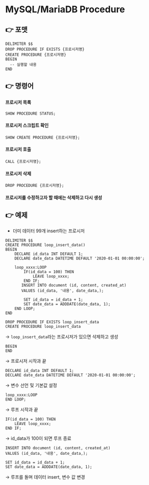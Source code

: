 # MySQL/MariaDB Procedure

## 👉 포맷
```mysql
DELIMITER $$
DROP PROCEDURE IF EXISTS {프로시저명}
CREATE PROCEDURE {프로시저명}
BEGIN
  -- 실행할 내용
END
```

## 👉 명령어
#### 프로시저 목록
```mysql
SHOW PROCEDURE STATUS;
```

#### 프로시저 스크립트 확인
```mysql
SHOW CREATE PROCEDURE {프로시저명};
```

#### 프로시저 호출
```mysql
CALL {프로시저명};
```

#### 프로시저 삭제
```mysql
DROP PROCEDURE {프로시저명};
```

#### 프로시저를 수정하고자 할 때에는 삭제하고 다시 생성


## 👉 예제
- 더미 데이터 99개 insert하는 프로시저
```mysql
DELIMITER $$
CREATE PROCEDURE loop_insert_data()
BEGIN
    DECLARE id_data INT DEFAULT 1;
    DECLARE date_data DATETIME DEFAULT '2020-01-01 00:00:00';

    loop_xxxx:LOOP
        IF(id_data = 100) THEN
	        LEAVE loop_xxxx;
        END IF;
       INSERT INTO document (id, content, created_at)
       VALUES (id_data, '내용', date_data,);

        SET id_data = id_data + 1;
        SET date_data = ADDDATE(date_data, 1);
    END LOOP;
END
```

```mysql
DROP PROCEDURE IF EXISTS loop_insert_data
CREATE PROCEDURE loop_insert_data
```
→ `loop_insert_data`라는 프로시저가 있으면 삭제하고 생성

```mysql
BEGIN
END
```
→ 프로시저 시작과 끝

```mysql
DECLARE id_data INT DEFAULT 1;
DECLARE date_data DATETIME DEFAULT '2020-01-01 00:00:00';
```
→ 변수 선언 및 기본값 설정

```mysql
loop_xxxx:LOOP
END LOOP;
```
→ 루프 시작과 끝

```mysql
IF(id_data = 100) THEN
    LEAVE loop_xxxx;
END IF;
```
→ id_data가 100이 되면 루프 종료

```mysql
INSERT INTO document (id, content, created_at)
VALUES (id_data, '내용', date_data,);

SET id_data = id_data + 1;
SET date_data = ADDDATE(date_data, 1);
```
→ 루프를 돌며 데이터 insert, 변수 값 변경
